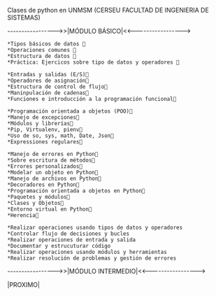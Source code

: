 Clases de python en UNMSM (CERSEU FACULTAD DE INGENIERIA DE SISTEMAS)

----------------->>|MÓDULO BÁSICO|<<----------------->

    *Tipos básicos de datos 📌
    *Operaciones comunes 📌
    *Estructura de datos 📌
    *Práctica: Ejercicos sobre tipo de datos y operadores 📌

    *Entradas y salidas (E/S)📌
    *Operadores de asignación📌
    *Estructura de control de flujo📌
    *Maninpulación de cadenas📌
    *Funciones e introducción a la programación funcional📌

    *Programación orientada a objetos (POO)📌
    *Manejo de excepciones📌
    *Módulos y librerías📌
    *Pip, Virtualenv, pienv📌
    *Uso de so, sys, math, Date, Json📌
    *Expressiones regulares📌

    *Manejo de errores en Python📌
    *Sobre escritura de métodos📌
    *Errores personalizados📌
    *Modelar un objeto en Python📌
    *Manejo de archivos en Python📌
    *Decoradores en Python📌
    *Programación orientada a objetos en Python📌
    *Paquetes y módulos📌
    *Clases y Objetos📌
    *Entorno virtual en Python📌
    *Herencia📌

    *Realizar operaciones usando tipos de datos y operadores
    *Controlar flujo de decisiones y bucles
    *Realizar operaciones de entrada y salida
    *Documentar y estrucuturar código
    *Realizar operaciones usando módulos y herramientas
    *Realizar resolución de problemas y gestión de errores

----------------->>|MÓDULO INTERMEDIO|<<----------------->

|PROXIMO|